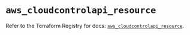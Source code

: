 # `aws_cloudcontrolapi_resource`

Refer to the Terraform Registry for docs: [`aws_cloudcontrolapi_resource`](https://registry.terraform.io/providers/hashicorp/aws/4.54.0/docs/resources/cloudcontrolapi_resource).
